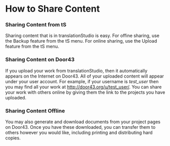 # How to Share Content #

### Sharing Content from tS

Sharing content that is in translationStudio is easy.  For offine sharing, use the Backup feature from the tS menu.  For online sharing, use the Upload feature from the tS menu.

### Sharing Content on Door43

If you upload your work from translationStudio, then it automatically appears on the Internet on Door43.  All of your uploaded content will appear under your user account.  For example, if your username is *test_user* then you may find all your work at http://door43.org/u/test_user/.  You can share your work with others online by giving them the link to the projects you have uploaded.

### Sharing Content Offline

You may also generate and download documents from your project pages on Door43.  Once you have these downloaded, you can transfer them to others however you would like, including printing and distributing hard copies.